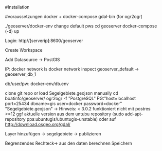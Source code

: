 #Installation

#voraussetzungen
docker + docker-compose
gdal-bin (for ogr2ogr)


./geoserver/docker-env change default pws
cd geoserver
docker-compose (-d) up


Login:
http//[serverip]:8600/geoserver 

Create Workspace

Add Datasource -> PostGIS

IP:
docker network ls
docker network inspect geoserver_default
-> geoserver_db_1

db/user/pw: docker-env/db.env

clone git repo or load Segelgebiete.geojson manually
cd boatinfo/geoserver/
ogr2ogr -f "PostgreSQL" PG:"host=localhost port=25434 dbname=gis user=docker password=docker" "Segelgebiete.geojson"
-> Hinweis: < 3.0.2 funktioniert nicht mit postres >=12
ggf aktuelle version aus dem untubu repository (sudo add-apt-repository ppa:ubuntugis/ubuntugis-unstable) oder auf http://download.osgeo.org/gdal/

Layer hinzufügen -> segelgebiete -> publizieren

Begrenzendes Rechteck-> aus den daten berechnen
Speichern